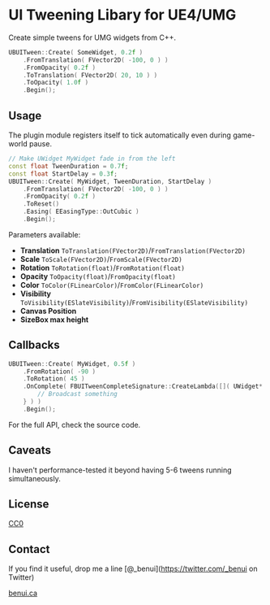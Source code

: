 # UI Tweening Libary for UE4/UMG

Create simple tweens for UMG widgets from C++.

```cpp
UBUITween::Create( SomeWidget, 0.2f )
	.FromTranslation( FVector2D( -100, 0 ) )
	.FromOpacity( 0.2f )
	.ToTranslation( FVector2D( 20, 10 ) )
	.ToOpacity( 1.0f )
	.Begin();
```


## Usage

The plugin module registers itself to tick automatically even during game-world
pause.

```cpp
// Make UWidget MyWidget fade in from the left
const float TweenDuration = 0.7f;
const float StartDelay = 0.3f;
UBUITween::Create( MyWidget, TweenDuration, StartDelay )
	.FromTranslation( FVector2D( -100, 0 ) )
	.FromOpacity( 0.2f )
	.ToReset()
	.Easing( EEasingType::OutCubic )
	.Begin();
```

Parameters available:

* **Translation** `ToTranslation(FVector2D)`/`FromTranslation(FVector2D)`
* **Scale** `ToScale(FVector2D)`/`FromScale(FVector2D)`
* **Rotation** `ToRotation(float)`/`FromRotation(float)`
* **Opacity** `ToOpacity(float)`/`FromOpacity(float)`
* **Color** `ToColor(FLinearColor)`/`FromColor(FLinearColor)`
* **Visibility** `ToVisibility(ESlateVisibility)`/`FromVisibility(ESlateVisibility)`
* **Canvas Position**
* **SizeBox max height**

## Callbacks

```cpp
UBUITween::Create( MyWidget, 0.5f )
	.FromRotation( -90 )
	.ToRotation( 45 )
	.OnComplete( FBUITweenCompleteSignature::CreateLambda([]( UWidget* Owner ) {
		// Broadcast something
	} ) )
	.Begin();
```


For the full API, check the source code.


## Caveats

I haven't performance-tested it beyond having 5-6 tweens running
simultaneously.


## License

[CC0](https://creativecommons.org/publicdomain/zero/1.0/)

## Contact

If you find it useful, drop me a line [@_benui](https://twitter.com/_benui on Twitter)

[benui.ca](https://benui.ca)
